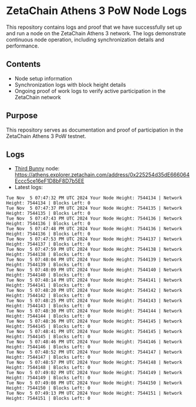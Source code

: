# ZetaChain Athens 3 PoW Node Logs
This repository contains logs and proof that we have successfully set up and run a node on the ZetaChain Athens 3 network. The logs demonstrate continuous node operation, including synchronization details and performance.

## Contents
- Node setup information
- Synchronization logs with block height details
- Ongoing proof of work logs to verify active participation in the ZetaChain network

## Purpose
This repository serves as documentation and proof of participation in the ZetaChain Athens 3 PoW testnet.

## Logs

- [Third Bunny](https://thirdbunny.xyz/) node: https://athens.explorer.zetachain.com/address/0x225254d35dE666064Eccc5ce16eF1D8bF8D7b5EE
- Latest logs:
```
Tue Nov  5 07:47:32 PM UTC 2024 Your Node Height: 7544134 | Network Height: 7544134 | Blocks Left: 0
Tue Nov  5 07:47:37 PM UTC 2024 Your Node Height: 7544135 | Network Height: 7544135 | Blocks Left: 0
Tue Nov  5 07:47:43 PM UTC 2024 Your Node Height: 7544136 | Network Height: 7544136 | Blocks Left: 0
Tue Nov  5 07:47:48 PM UTC 2024 Your Node Height: 7544136 | Network Height: 7544136 | Blocks Left: 0
Tue Nov  5 07:47:53 PM UTC 2024 Your Node Height: 7544137 | Network Height: 7544137 | Blocks Left: 0
Tue Nov  5 07:47:59 PM UTC 2024 Your Node Height: 7544138 | Network Height: 7544138 | Blocks Left: 0
Tue Nov  5 07:48:04 PM UTC 2024 Your Node Height: 7544139 | Network Height: 7544139 | Blocks Left: 0
Tue Nov  5 07:48:09 PM UTC 2024 Your Node Height: 7544140 | Network Height: 7544140 | Blocks Left: 0
Tue Nov  5 07:48:14 PM UTC 2024 Your Node Height: 7544141 | Network Height: 7544141 | Blocks Left: 0
Tue Nov  5 07:48:20 PM UTC 2024 Your Node Height: 7544142 | Network Height: 7544142 | Blocks Left: 0
Tue Nov  5 07:48:25 PM UTC 2024 Your Node Height: 7544143 | Network Height: 7544143 | Blocks Left: 0
Tue Nov  5 07:48:30 PM UTC 2024 Your Node Height: 7544144 | Network Height: 7544144 | Blocks Left: 0
Tue Nov  5 07:48:36 PM UTC 2024 Your Node Height: 7544145 | Network Height: 7544145 | Blocks Left: 0
Tue Nov  5 07:48:41 PM UTC 2024 Your Node Height: 7544145 | Network Height: 7544145 | Blocks Left: 0
Tue Nov  5 07:48:46 PM UTC 2024 Your Node Height: 7544146 | Network Height: 7544146 | Blocks Left: 0
Tue Nov  5 07:48:52 PM UTC 2024 Your Node Height: 7544147 | Network Height: 7544147 | Blocks Left: 0
Tue Nov  5 07:48:57 PM UTC 2024 Your Node Height: 7544148 | Network Height: 7544148 | Blocks Left: 0
Tue Nov  5 07:49:02 PM UTC 2024 Your Node Height: 7544149 | Network Height: 7544149 | Blocks Left: 0
Tue Nov  5 07:49:08 PM UTC 2024 Your Node Height: 7544150 | Network Height: 7544150 | Blocks Left: 0
Tue Nov  5 07:49:13 PM UTC 2024 Your Node Height: 7544151 | Network Height: 7544151 | Blocks Left: 0
```
